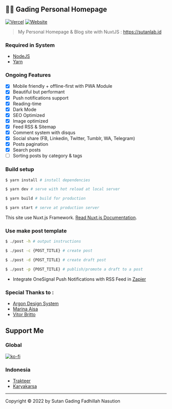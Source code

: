 ## 👨‍💻 Gading Personal Homepage

[![Vercel](https://therealsujitk-vercel-badge.vercel.app/?app=sutanlab-id&style=flat-square)](https://vercel.com/sutanlab/sutanlab-id/deployments) [![Website](https://img.shields.io/website/https/sutanlab.id.svg)](https://sutanlab.id)

> My Personal Homepage & Blog site with NuxtJS : https://sutanlab.id

### Required in System

- [NodeJS](https://nodejs.org/en/download/)
- [Yarn](https://yarnpkg.com/)

### Ongoing Features
- [x] Mobile friendly + offline-first with PWA Module
- [x] Beautiful but performant
- [x] Push notifications support
- [x] Reading-time
- [x] Dark Mode
- [x] SEO Optimized
- [x] Image optimized
- [x] Feed RSS & Sitemap
- [x] Comment system with disqus
- [x] Social share (FB, Linkedin, Twitter, Tumblr, WA, Telegram)
- [x] Posts pagination
- [x] Search posts
- [ ] Sorting posts by category & tags

### Build setup

``` bash
$ yarn install # install dependencies

$ yarn dev # serve with hot reload at local server

$ yarn build # build for production

$ yarn start # serve at production server
```

This site use Nuxt.js Framework. [Read Nuxt.js Documentation](https://nuxtjs.org).

### Use make post template

``` bash
$ ./post -h # output instructions

$ ./post -c {POST_TITLE} # create post

$ ./post -d {POST_TITLE} # create draft post

$ ./post -p {POST_TITLE} # publish/promote a draft to a post
```

- Integrate OneSignal Push Notifications with RSS Feed in [Zapier](https://zapier.com/apps/onesignal/integrations/rss/8120/send-onesignal-push-notifications-for-new-items-in-an-rss-feed)

### Special Thanks to :

- [Argon Design System](https://demos.creative-tim.com/vue-argon-design-system)
- [Marina Aisa](https://marinaaisa.com/blog/blog-using-vue-nuxt-markdown)
- [Vitor Britto](https://github.com/vitorbritto/forcefiles/blob/f0e32299138348247bd2f6ccb3dd51683fa761fd/scripts/initpost.sh)

## Support Me
### Global
[![ko-fi](https://www.ko-fi.com/img/githubbutton_sm.svg)](https://ko-fi.com/B0B71P7PB)
### Indonesia
- [Trakteer](https://trakteer.id/sutanlab)
- [Karyakarsa](https://karyakarsa.com/sutanlab)

* * *

Copyright © 2022 by Sutan Gading Fadhillah Nasution

